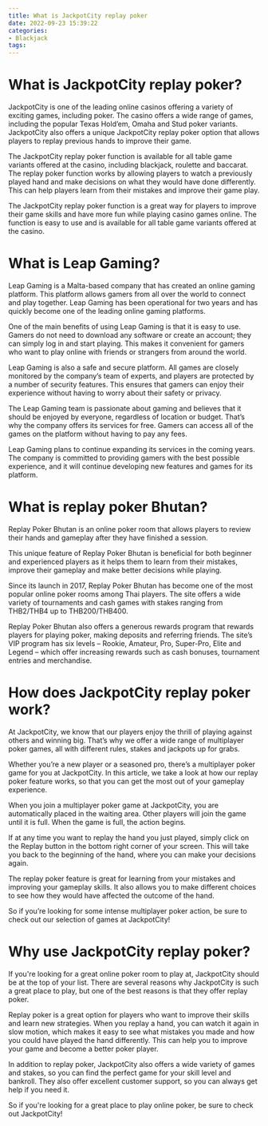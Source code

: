 ```yaml
---
title: What is JackpotCity replay poker
date: 2022-09-23 15:39:22
categories:
- Blackjack
tags:
---
```



#  What is JackpotCity replay poker?

JackpotCity is one of the leading online casinos offering a variety of exciting games, including poker. The casino offers a wide range of games, including the popular Texas Hold’em, Omaha and Stud poker variants. JackpotCity also offers a unique JackpotCity replay poker option that allows players to replay previous hands to improve their game.

The JackpotCity replay poker function is available for all table game variants offered at the casino, including blackjack, roulette and baccarat. The replay poker function works by allowing players to watch a previously played hand and make decisions on what they would have done differently. This can help players learn from their mistakes and improve their game play.

The JackpotCity replay poker function is a great way for players to improve their game skills and have more fun while playing casino games online. The function is easy to use and is available for all table game variants offered at the casino.

#  What is Leap Gaming?

Leap Gaming is a Malta-based company that has created an online gaming platform. This platform allows gamers from all over the world to connect and play together. Leap Gaming has been operational for two years and has quickly become one of the leading online gaming platforms.

One of the main benefits of using Leap Gaming is that it is easy to use. Gamers do not need to download any software or create an account; they can simply log in and start playing. This makes it convenient for gamers who want to play online with friends or strangers from around the world.

Leap Gaming is also a safe and secure platform. All games are closely monitored by the company’s team of experts, and players are protected by a number of security features. This ensures that gamers can enjoy their experience without having to worry about their safety or privacy.

The Leap Gaming team is passionate about gaming and believes that it should be enjoyed by everyone, regardless of location or budget. That’s why the company offers its services for free. Gamers can access all of the games on the platform without having to pay any fees.

Leap Gaming plans to continue expanding its services in the coming years. The company is committed to providing gamers with the best possible experience, and it will continue developing new features and games for its platform.

#  What is replay poker Bhutan?

Replay Poker Bhutan is an online poker room that allows players to review their hands and gameplay after they have finished a session.

This unique feature of Replay Poker Bhutan is beneficial for both beginner and experienced players as it helps them to learn from their mistakes, improve their gameplay and make better decisions while playing.

Since its launch in 2017, Replay Poker Bhutan has become one of the most popular online poker rooms among Thai players. The site offers a wide variety of tournaments and cash games with stakes ranging from THB2/THB4 up to THB200/THB400.

Replay Poker Bhutan also offers a generous rewards program that rewards players for playing poker, making deposits and referring friends. The site’s VIP program has six levels – Rookie, Amateur, Pro, Super-Pro, Elite and Legend – which offer increasing rewards such as cash bonuses, tournament entries and merchandise.

#  How does JackpotCity replay poker work?

At JackpotCity, we know that our players enjoy the thrill of playing against others and winning big. That’s why we offer a wide range of multiplayer poker games, all with different rules, stakes and jackpots up for grabs.

Whether you’re a new player or a seasoned pro, there’s a multiplayer poker game for you at JackpotCity. In this article, we take a look at how our replay poker feature works, so that you can get the most out of your gameplay experience.

When you join a multiplayer poker game at JackpotCity, you are automatically placed in the waiting area. Other players will join the game until it is full. When the game is full, the action begins.

If at any time you want to replay the hand you just played, simply click on the Replay button in the bottom right corner of your screen. This will take you back to the beginning of the hand, where you can make your decisions again.

The replay poker feature is great for learning from your mistakes and improving your gameplay skills. It also allows you to make different choices to see how they would have affected the outcome of the hand.

So if you’re looking for some intense multiplayer poker action, be sure to check out our selection of games at JackpotCity!

#  Why use JackpotCity replay poker?

If you're looking for a great online poker room to play at, JackpotCity should be at the top of your list. There are several reasons why JackpotCity is such a great place to play, but one of the best reasons is that they offer replay poker.

Replay poker is a great option for players who want to improve their skills and learn new strategies. When you replay a hand, you can watch it again in slow motion, which makes it easy to see what mistakes you made and how you could have played the hand differently. This can help you to improve your game and become a better poker player.

In addition to replay poker, JackpotCity also offers a wide variety of games and stakes, so you can find the perfect game for your skill level and bankroll. They also offer excellent customer support, so you can always get help if you need it.

So if you're looking for a great place to play online poker, be sure to check out JackpotCity!